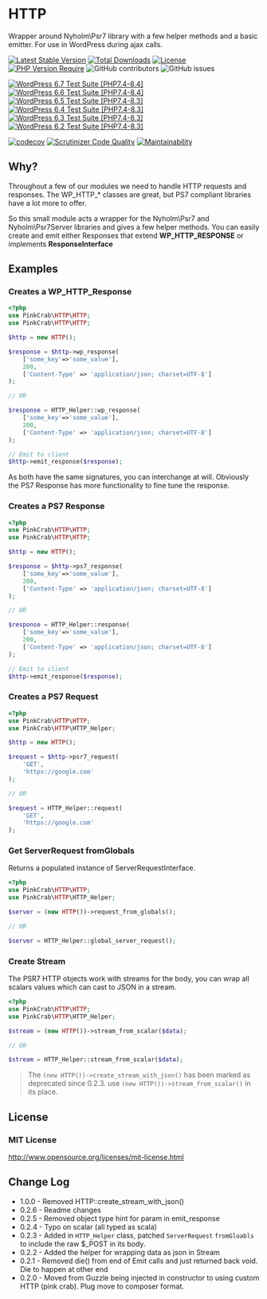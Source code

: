 # HTTP
Wrapper around Nyholm\Psr7 library with a few helper methods and a basic emitter. For use in WordPress during ajax calls.


[![Latest Stable Version](https://poser.pugx.org/pinkcrab/http/v)](https://packagist.org/packages/pinkcrab/http)
[![Total Downloads](https://poser.pugx.org/pinkcrab/http/downloads)](https://packagist.org/packages/pinkcrab/http)
[![License](https://poser.pugx.org/pinkcrab/http/license)](https://packagist.org/packages/pinkcrab/http)
[![PHP Version Require](https://poser.pugx.org/pinkcrab/http/require/php)](https://packagist.org/packages/pinkcrab/http)
![GitHub contributors](https://img.shields.io/github/contributors/Pink-Crab/HTTP?label=Contributors)
![GitHub issues](https://img.shields.io/github/issues-raw/Pink-Crab/HTTP)

[![WordPress 6.7 Test Suite [PHP7.4-8.4]](https://github.com/Pink-Crab/HTTP/actions/workflows/WP_6_7.yaml/badge.svg?branch=master)](https://github.com/Pink-Crab/HTTP/actions/workflows/WP_6_7.yaml)
[![WordPress 6.6 Test Suite [PHP7.4-8.4]](https://github.com/Pink-Crab/HTTP/actions/workflows/WP_6_6.yaml/badge.svg?branch=master)](https://github.com/Pink-Crab/HTTP/actions/workflows/WP_6_6.yaml)
[![WordPress 6.5 Test Suite [PHP7.4-8.3]](https://github.com/Pink-Crab/HTTP/actions/workflows/WP_6_5.yaml/badge.svg?branch=master)](https://github.com/Pink-Crab/HTTP/actions/workflows/WP_6_5.yaml)
[![WordPress 6.4 Test Suite [PHP7.4-8.3]](https://github.com/Pink-Crab/HTTP/actions/workflows/WP_6_4.yaml/badge.svg?branch=master)](https://github.com/Pink-Crab/HTTP/actions/workflows/WP_6_4.yaml)
[![WordPress 6.3 Test Suite [PHP7.4-8.3]](https://github.com/Pink-Crab/HTTP/actions/workflows/WP_6_3.yaml/badge.svg?branch=master)](https://github.com/Pink-Crab/HTTP/actions/workflows/WP_6_3.yaml)
[![WordPress 6.2 Test Suite [PHP7.4-8.3]](https://github.com/Pink-Crab/HTTP/actions/workflows/WP_6_2.yaml/badge.svg?branch=master)](https://github.com/Pink-Crab/HTTP/actions/workflows/WP_6_2.yaml)

[![codecov](https://codecov.io/gh/Pink-Crab/HTTP/branch/master/graph/badge.svg?token=ZP2DNBV3MT)](https://codecov.io/gh/Pink-Crab/HTTP)
[![Scrutinizer Code Quality](https://scrutinizer-ci.com/g/Pink-Crab/HTTP/badges/quality-score.png?b=master)](https://scrutinizer-ci.com/g/Pink-Crab/HTTP/?branch=master)
[![Maintainability](https://api.codeclimate.com/v1/badges/3f2580ac743e2ec54542/maintainability)](https://codeclimate.com/github/Pink-Crab/HTTP/maintainability)



## Why? ##
Throughout a few of our modules we need to handle HTTP requests and responses. The WP_HTTP_* classes are great, but PS7 compliant libraries have a lot more to offer.

So this small module acts a wrapper for the Nyholm\Psr7 and Nyholm\Psr7Server libraries and gives a few helper methods. You can easily create and emit either Responses that extend **WP_HTTP_RESPONSE** or implements **ResponseInterface**

## Examples ##

### Creates a WP_HTTP_Response

```php
<?php
use PinkCrab\HTTP\HTTP;
use PinkCrab\HTTP\HTTP;

$http = new HTTP();

$response = $http->wp_response(
    ['some_key'=>'some_value'], 
    200, 
    ['Content-Type' => 'application/json; charset=UTF-8']
);

// OR 

$response = HTTP_Helper::wp_response(
    ['some_key'=>'some_value'], 
    200, 
    ['Content-Type' => 'application/json; charset=UTF-8']
);

// Emit to client
$http->emit_response($response);

```

As both have the same signatures, you can interchange at will. Obviously the PS7 Response has more functionality to fine tune the response.

### Creates a PS7 Response

```php
<?php
use PinkCrab\HTTP\HTTP;
use PinkCrab\HTTP\HTTP;

$http = new HTTP();

$response = $http->ps7_response(
    ['some_key'=>'some_value'], 
    200, 
    ['Content-Type' => 'application/json; charset=UTF-8']
);

// OR 

$response = HTTP_Helper::response(
    ['some_key'=>'some_value'], 
    200, 
    ['Content-Type' => 'application/json; charset=UTF-8']
);

// Emit to client
$http->emit_response($response);

```

### Creates a PS7 Request

```php
<?php
use PinkCrab\HTTP\HTTP;
use PinkCrab\HTTP\HTTP_Helper;

$http = new HTTP();

$request = $http->psr7_request(
    'GET',
    'https://google.com'
);

// OR 

$request = HTTP_Helper::request(
    'GET',
    'https://google.com'
);

```

### Get ServerRequest fromGlobals
Returns a populated instance of ServerRequestInterface.

```php
<?php
use PinkCrab\HTTP\HTTP;
use PinkCrab\HTTP\HTTP_Helper;

$server = (new HTTP())->request_from_globals();

// OR 

$server = HTTP_Helper::global_server_request();

```

### Create Stream
The PSR7 HTTP objects work with streams for the body, you can wrap all scalars values which can cast to JSON in a stream.

```php
<?php
use PinkCrab\HTTP\HTTP;
use PinkCrab\HTTP\HTTP_Helper;

$stream = (new HTTP())->stream_from_scalar($data);

// OR 

$stream = HTTP_Helper::stream_from_scalar($data);

```
> The ````(new HTTP())->create_stream_with_json()```` has been marked as deprecated since 0.2.3. use ````(new HTTP())->stream_from_scalar()```` in its place.


## License ##

### MIT License ###
http://www.opensource.org/licenses/mit-license.html  

## Change Log ##
* 1.0.0 - Removed HTTP::create_stream_with_json()
* 0.2.6 - Readme changes
* 0.2.5 - Removed object type hint for param in emit_response
* 0.2.4 - Typo on scalar (all typed as scala)
* 0.2.3 - Added in `HTTP_Helper` class, patched `ServerRequest` `fromGloabls` to include the raw $_POST in its body. 
* 0.2.2 - Added the helper for wrapping data as json in Stream
* 0.2.1 - Removed die() from end of Emit calls and just returned back void. Die to happen at other end
* 0.2.0 - Moved from Guzzle being injected in constructor to using custom HTTP (pink crab). Plug move to composer format.
